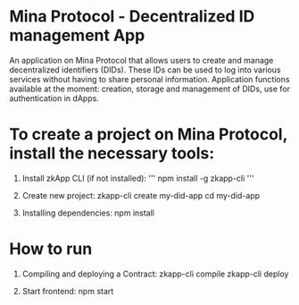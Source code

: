 # Mina Protocol - Decentralized ID management App
An application on Mina Protocol that allows users to create and manage decentralized identifiers (DIDs). These IDs can be used to log into various services without having to share personal information. Application functions available at the moment: creation, storage and management of DIDs, use for authentication in dApps.

# To create a project on Mina Protocol, install the necessary tools:

1. Install zkApp CLI (if not installed):
'''
npm install -g zkapp-cli
'''

2. Create new project:
zkapp-cli create my-did-app
cd my-did-app

3. Installing dependencies:
npm install

# How to run
1. Compiling and deploying a Contract:
zkapp-cli compile
zkapp-cli deploy

2. Start frontend:
npm start

